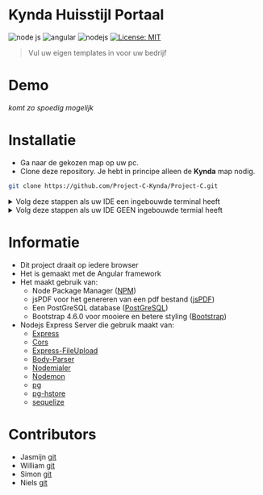 <h1>Kynda Huisstijl Portaal</h1>

![node js](https://github.com/Project-C-Kynda/Project-C/actions/workflows/node.js.yml/badge.svg)
<img src="https://img.shields.io/badge/Angular-12-red" alt="angular">
<img src="https://img.shields.io/badge/NodeJs-14-pastelgreen" alt="nodejs">
[![License: MIT](https://img.shields.io/badge/License-MIT-blue.svg)](https://opensource.org/licenses/MIT)

> Vul uw eigen templates in voor uw bedrijf

# Demo
_komt zo spoedig mogelijk_

# Installatie
* Ga naar de gekozen map op uw pc.
* Clone deze repository. Je hebt in principe alleen de **Kynda** map nodig.  
```sh
git clone https://github.com/Project-C-Kynda/Project-C.git
```

<details>
<summary>Volg deze stappen als uw IDE een ingebouwde terminal heeft</summary>

+ Open de folder **Kynda** in uw IDE
+ Open een terminal in uw IDE
+ Voer in het command:
  <br>
```node
ng serve -o
```
Dit opent een internet pagina waar alle aanpassingen live worden geupdate
</details>

<details>
<summary>Volg deze stappen als uw IDE GEEN ingebouwde termial heeft</summary>

+ Open uw command prompt of powershell
+ Ga naar de folder waar de **Kynda** map staat  
ex:   
```sh
cd User/Documents/Project-C/Kynda
```
+ Voer in het command:
  <br>
```node
ng serve -o
```
Dit opent een internet pagina waar alle aanpassingen live worden geupdate
</details>

# Informatie
* Dit project draait op iedere browser
* Het is gemaakt met de Angular framework
* Het maakt gebruik van:
  * Node Package Manager ([NPM](https://nodejs.org/en/))
  * jsPDF voor het genereren van een pdf bestand ([jsPDF](https://rawgit.com/MrRio/jsPDF/master/docs/index.html))
  * Een PostGreSQL database ([PostGreSQL](https://www.postgresql.org))
  * Bootstrap 4.6.0 voor mooiere en betere styling ([Bootstrap](https://getbootstrap.com))
* Nodejs Express Server die gebruik maakt van:
  * [Express](https://www.npmjs.com/package/express)
  * [Cors](https://www.npmjs.com/package/cors)
  * [Express-FileUpload](https://www.npmjs.com/package/express-fileupload)
  * [Body-Parser](https://www.npmjs.com/package/body-parser)
  * [Nodemialer](https://www.npmjs.com/package/nodemailer)
  * [Nodemon](https://www.npmjs.com/package/nodemon)
  * [pg](https://www.npmjs.com/package/pg)
  * [pg-hstore](https://www.npmjs.com/package/pg-hstore)
  * [sequelize](https://www.npmjs.com/package/sequelize)

# Contributors
* Jasmijn [git](https://github.com/JasmijnKramer)
* William [git](https://github.com/WilliamSarkisjan)
* Simon [git](https://github.com/DePaWSiT)
* Niels [git](https://github.com/FrostyDog132)
